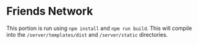 # Friends Network

This portion is run using `npm install` and `npm run build`.
This will compile into the `/server/templates/dist` and `/server/static` directories.
